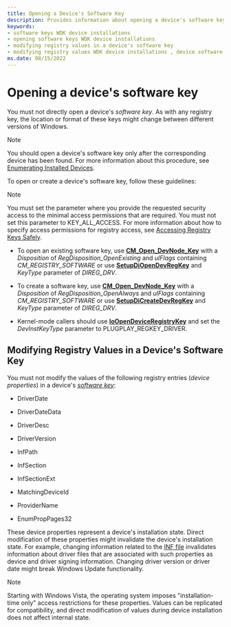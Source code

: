 ```yaml
---
title: Opening a Device's Software Key
description: Provides information about opening a device's software key.
keywords:
- software keys WDK device installations
- opening software keys WDK device installations
- modifying registry values in a device's software key
- modifying registry values WDK device installations , device software key
ms.date: 08/15/2022
---
```


# Opening a device's software key

You must not directly open a device's *software key*. As with any registry key, the location or format of these keys might change between different versions of Windows.

> [!NOTE]
> You should open a device's software key only after the corresponding device has been found. For more information about this procedure, see [Enumerating Installed Devices](enumerating-installed-devices.md).

To open or create a device's software key, follow these guidelines:

> [!NOTE]
> You must set the parameter where you provide the requested security access to the minimal access permissions that are required. You must not set this parameter to KEY_ALL_ACCESS. For more information about how to specify access permissions for registry access, see [Accessing Registry Keys Safely](accessing-registry-keys-safely.md).

- To open an existing software key, use [**CM_Open_DevNode_Key**](/windows/win32/api/cfgmgr32/nf-cfgmgr32-cm_open_devnode_key) with a *Disposition* of *RegDisposition_OpenExisting* and *ulFlags* containing *CM_REGISTRY_SOFTWARE* or use [**SetupDiOpenDevRegKey**](/windows/win32/api/setupapi/nf-setupapi-setupdiopendevregkey) and *KeyType* parameter of *DIREG_DRV*.

- To create a software key, use [**CM_Open_DevNode_Key**](/windows/win32/api/cfgmgr32/nf-cfgmgr32-cm_open_devnode_key) with a *Disposition* of *RegDisposition_OpenAlways* and *ulFlags* containing *CM_REGISTRY_SOFTWARE* or use [**SetupDiCreateDevRegKey**](/windows/win32/api/setupapi/nf-setupapi-setupdicreatedevregkeya) and *KeyType* parameter of *DIREG_DRV*.

- Kernel-mode callers should use [**IoOpenDeviceRegistryKey**](/windows-hardware/drivers/ddi/wdm/nf-wdm-ioopendeviceregistrykey) and set the *DevInstKeyType* parameter to PLUGPLAY_REGKEY_DRIVER.

## Modifying Registry Values in a Device's Software Key

You must not modify the values of the following registry entries (*device properties*) in a device's [*software key*](opening-a-device-s-software-key.md):

- DriverDate

- DriverDateData

- DriverDesc

- DriverVersion

- InfPath

- InfSection

- InfSectionExt

- MatchingDeviceId

- ProviderName

- EnumPropPages32

These device properties represent a device's installation state. Direct modification of these properties might invalidate the device's installation state. For example, changing information related to the [INF file](overview-of-inf-files.md) invalidates information about driver files that are associated with such properties as device and driver signing information. Changing driver version or driver date might break Windows Update functionality.

> [!NOTE]
> Starting with Windows Vista, the operating system imposes "installation-time only" access restrictions for these properties. Values can be replicated for compatibility, and direct modification of values during device installation does not affect internal state.
